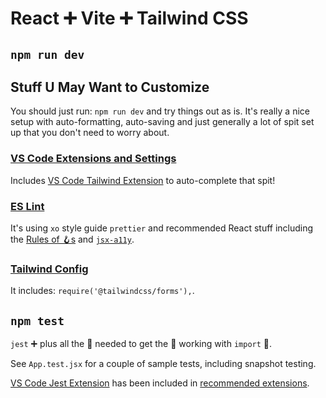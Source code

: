 # React ➕ Vite ➕ Tailwind CSS

## `npm run dev`

## Stuff U May Want to Customize

You should just run: `npm run dev` and try things out as is. It's really a nice setup with auto-formatting, auto-saving and just generally a lot of spit set up that you don't need to worry about.

### [VS Code Extensions and Settings](.vscode)

Includes [VS Code Tailwind Extension](https://marketplace.visualstudio.com/items?itemName=bradlc.vscode-tailwindcss) to auto-complete that spit!

### [ES Lint](.eslintrc.js)

It's using `xo` style guide `prettier` and recommended React stuff including the [Rules of 🪝s](https://reactjs.org/docs/hooks-rules.html) and [`jsx-a11y`](https://www.npmjs.com/package/eslint-plugin-jsx-a11y).

### [Tailwind Config](tailwind.config.js)

It includes: `require('@tailwindcss/forms'),`.

## `npm test`

`jest` ➕ plus all the 💩 needed to get the 💩 working with `import` 🤬.

See `App.test.jsx` for a couple of sample tests, including snapshot testing.

[VS Code Jest Extension](https://marketplace.visualstudio.com/items?itemName=Orta.vscode-jest) has been included in [recommended extensions](.vscode/extensions.json).
